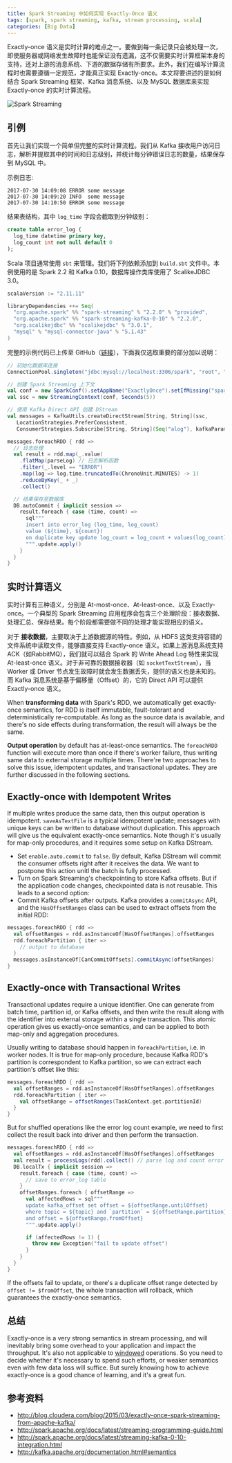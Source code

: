 ```yaml
---
title: Spark Streaming 中如何实现 Exactly-Once 语义
tags: [spark, spark streaming, kafka, stream processing, scala]
categories: [Big Data]
---
```


Exactly-once 语义是实时计算的难点之一。要做到每一条记录只会被处理一次，即使服务器或网络发生故障时也能保证没有遗漏，这不仅需要实时计算框架本身的支持，还对上游的消息系统、下游的数据存储有所要求。此外，我们在编写计算流程时也需要遵循一定规范，才能真正实现 Exactly-once。本文将要讲述的是如何结合 Spark Streaming 框架、Kafka 消息系统、以及 MySQL 数据库来实现 Exactly-once 的实时计算流程。

![Spark Streaming](http://spark.apache.org/docs/latest/img/streaming-arch.png)

## 引例

首先让我们实现一个简单但完整的实时计算流程。我们从 Kafka 接收用户访问日志，解析并提取其中的时间和日志级别，并统计每分钟错误日志的数量，结果保存到 MySQL 中。

示例日志:

```text
2017-07-30 14:09:08 ERROR some message
2017-07-30 14:09:20 INFO  some message
2017-07-30 14:10:50 ERROR some message
```

结果表结构，其中 `log_time` 字段会截取到分钟级别：

```sql
create table error_log (
  log_time datetime primary key,
  log_count int not null default 0
);
```

<!-- more -->

Scala 项目通常使用 `sbt` 来管理。我们将下列依赖添加到 `build.sbt` 文件中。本例使用的是 Spark 2.2 和 Kafka 0.10，数据库操作类库使用了 ScalikeJDBC 3.0。

```scala
scalaVersion := "2.11.11"

libraryDependencies ++= Seq(
  "org.apache.spark" %% "spark-streaming" % "2.2.0" % "provided",
  "org.apache.spark" %% "spark-streaming-kafka-0-10" % "2.2.0",
  "org.scalikejdbc" %% "scalikejdbc" % "3.0.1",
  "mysql" % "mysql-connector-java" % "5.1.43"
)
```

完整的示例代码已上传至 GitHub（[链接][1]），下面我仅选取重要的部分加以说明：

```scala
// 初始化数据库连接
ConnectionPool.singleton("jdbc:mysql://localhost:3306/spark", "root", "")

// 创建 Spark Streaming 上下文
val conf = new SparkConf().setAppName("ExactlyOnce").setIfMissing("spark.master", "local[2]")
val ssc = new StreamingContext(conf, Seconds(5))

// 使用 Kafka Direct API 创建 DStream
val messages = KafkaUtils.createDirectStream[String, String](ssc,
   LocationStrategies.PreferConsistent,
   ConsumerStrategies.Subscribe[String, String](Seq("alog"), kafkaParams))

messages.foreachRDD { rdd =>
  // 日志处理
  val result = rdd.map(_.value)
    .flatMap(parseLog) // 日志解析函数
    .filter(_.level == "ERROR")
    .map(log => log.time.truncatedTo(ChronoUnit.MINUTES) -> 1)
    .reduceByKey(_ + _)
    .collect()

  // 结果保存至数据库
  DB.autoCommit { implicit session =>
    result.foreach { case (time, count) =>
      sql"""
      insert into error_log (log_time, log_count)
      value (${time}, ${count})
      on duplicate key update log_count = log_count + values(log_count)
      """.update.apply()
    }
  }
}
```

## 实时计算语义

实时计算有三种语义，分别是 At-most-once、At-least-once、以及 Exactly-once。一个典型的 Spark Streaming 应用程序会包含三个处理阶段：接收数据、处理汇总、保存结果。每个阶段都需要做不同的处理才能实现相应的语义。

对于 **接收数据**，主要取决于上游数据源的特性。例如，从 HDFS 这类支持容错的文件系统中读取文件，能够直接支持 Exactly-once 语义。如果上游消息系统支持 ACK（如RabbitMQ），我们就可以结合 Spark 的 Write Ahead Log 特性来实现 At-least-once 语义。对于非可靠的数据接收器（如 `socketTextStream`），当 Worker 或 Driver 节点发生故障时就会发生数据丢失，提供的语义也是未知的。而 Kafka 消息系统是基于偏移量（Offset）的，它的 Direct API 可以提供 Exactly-once 语义。

When **transforming data** with Spark's RDD, we automatically get exactly-once semantics, for RDD is itself immutable, fault-tolerant and deterministically re-computable. As long as the source data is available, and there's no side effects during transformation, the result will always be the same.

**Output operation** by default has at-least-once semantics. The `foreachRDD` function will execute more than once if there's worker failure, thus writing same data to external storage multiple times. There're two approaches to solve this issue, idempotent updates, and transactional updates. They are further discussed in the following sections.

## Exactly-once with Idempotent Writes

If multiple writes produce the same data, then this output operation is idempotent. `saveAsTextFile` is a typical idempotent update; messages with unique keys can be written to database without duplication. This approach will give us the equivalent exactly-once semantics. Note though it's usually for map-only procedures, and it requires some setup on Kafka DStream.

* Set `enable.auto.commit` to `false`. By default, Kafka DStream will commit the consumer offsets right after it receives the data. We want to postpone this action unitl the batch is fully processed.
* Turn on Spark Streaming's checkpointing to store Kafka offsets. But if the application code changes, checkpointed data is not reusable. This leads to a second option:
* Commit Kafka offsets after outputs. Kafka provides a `commitAsync` API, and the `HasOffsetRanges` class can be used to extract offsets from the initial RDD:

```scala
messages.foreachRDD { rdd =>
  val offsetRanges = rdd.asInstanceOf[HasOffsetRanges].offsetRanges
  rdd.foreachPartition { iter =>
    // output to database
  }
  messages.asInstanceOf[CanCommitOffsets].commitAsync(offsetRanges)
}
```

## Exactly-once with Transactional Writes

Transactional updates require a unique identifier. One can generate from batch time, partition id, or Kafka offsets, and then write the result along with the identifier into external storage within a single transaction. This atomic operation gives us exactly-once semantics, and can be applied to both map-only and aggregation procedures.

Usually writing to database should happen in `foreachPartition`, i.e. in worker nodes. It is true for map-only procedure, because Kafka RDD's partition is correspondent to Kafka partition, so we can extract each partition's offset like this:

```scala
messages.foreachRDD { rdd =>
  val offsetRanges = rdd.asInstanceOf[HasOffsetRanges].offsetRanges
  rdd.foreachPartition { iter =>
    val offsetRange = offsetRanges(TaskContext.get.partitionId)
  }
}
```

But for shuffled operations like the error log count example, we need to first collect the result back into driver and then perform the transaction.

```scala
messages.foreachRDD { rdd =>
  val offsetRanges = rdd.asInstanceOf[HasOffsetRanges].offsetRanges
  val result = processLogs(rdd).collect() // parse log and count error
  DB.localTx { implicit session =>
    result.foreach { case (time, count) =>
      // save to error_log table
    }
    offsetRanges.foreach { offsetRange =>
      val affectedRows = sql"""
      update kafka_offset set offset = ${offsetRange.untilOffset}
      where topic = ${topic} and `partition` = ${offsetRange.partition}
      and offset = ${offsetRange.fromOffset}
      """.update.apply()

      if (affectedRows != 1) {
        throw new Exception("fail to update offset")
      }
    }
  }
}
```

If the offsets fail to update, or there's a duplicate offset range detected by `offset != $fromOffset`, the whole transaction will rollback, which guarantees the exactly-once semantics.

## 总结

Exactly-once is a very strong semantics in stream processing, and will inevitably bring some overhead to your application and impact the throughput. It's also not applicable to [windowed][2] operations. So you need to decide whether it's necessary to spend such efforts, or weaker semantics even with few data loss will suffice. But surely knowing how to achieve exactly-once is a good chance of learning, and it's a great fun.

## 参考资料

* http://blog.cloudera.com/blog/2015/03/exactly-once-spark-streaming-from-apache-kafka/
* http://spark.apache.org/docs/latest/streaming-programming-guide.html
* http://spark.apache.org/docs/latest/streaming-kafka-0-10-integration.html
* http://kafka.apache.org/documentation.html#semantics

[1]: https://github.com/jizhang/spark-sandbox/blob/master/src/main/scala/ExactlyOnce.scala
[2]: https://github.com/koeninger/kafka-exactly-once/blob/master/src/main/scala/example/Windowed.scala
